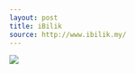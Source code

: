 ```yaml
---
layout: post
title: iBilik
source: http://www.ibilik.my/
---
```


<img src="{{ site.baseurl }}/img/statap_img/ibilik.png">
